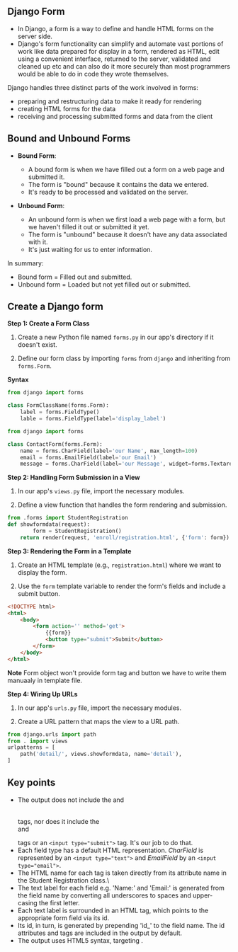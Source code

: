 ## Django Form

* In Django, a form is a way to define and handle HTML forms on the server side.
* Django's form functionality can simplify and automate vast portions of work like data prepared for display in a form, rendered as HTML, edit using a convenient interface, returned to the server, validated and cleaned up etc and can also do it more securely than most programmers would be able to do in code they wrote themselves.

Django handles three distinct parts of the work involved in forms:
* preparing and restructuring data to make it ready for rendering
* creating HTML forms for the data
* receiving and processing submitted forms and data from the client


## Bound and Unbound Forms

- **Bound Form**:
    * A bound form is when we have filled out a form on a web page and submitted it.
    * The form is "bound" because it contains the data we entered.
    * It's ready to be processed and validated on the server.

- **Unbound Form**:
    + An unbound form is when we first load a web page with a form, but we haven't filled it out or submitted it yet.
    + The form is "unbound" because it doesn't have any data associated with it.
    + It's just waiting for us to enter information.

In summary:
- Bound form = Filled out and submitted.
- Unbound form = Loaded but not yet filled out or submitted.


## Create a Django form

**Step 1: Create a Form Class**

1. Create a new Python file named `forms.py` in our app's directory if it doesn't exist.

2. Define our form class by importing `forms` from `django` and inheriting from `forms.Form`.

**Syntax**
```python
from django import forms

class FormClassName(forms.Form):
    label = forms.FieldType()
    lable = forms.FieldType(label='display_label')

```

```python
from django import forms

class ContactForm(forms.Form):
    name = forms.CharField(label='our Name', max_length=100)
    email = forms.EmailField(label='our Email')
    message = forms.CharField(label='our Message', widget=forms.Textarea)
```


**Step 2: Handling Form Submission in a View**

1. In our app's `views.py` file, import the necessary modules.

2. Define a view function that handles the form rendering and submission.

```python
from .forms import StudentRegistration
def showformdata(request):
        form = StudentRegistration()
    return render(request, 'enroll/registration.html', {'form': form})
```


**Step 3: Rendering the Form in a Template**

1. Create an HTML template (e.g., `registration.html`) where we want to display the form.

2. Use the `form` template variable to render the form's fields and include a submit button.

```html
<!DOCTYPE html>
<html>
    <body>
        <form action='' method='get'>
            {{form}}
            <button type="submit">Submit</button>
        </form>
    </body>
</html>
```
**Note**
    Form object won't provide form tag and button we have to write them manuaaly in template file.

**Step 4: Wiring Up URLs**

1. In our app's `urls.py` file, import the necessary modules.

2. Create a URL pattern that maps the view to a URL path.

```python
from django.urls import path
from . import views
urlpatterns = [
    path('detail/', views.showformdata, name='detail'),
]
```


## Key points

* The output does not include the <table> and </table> tags, nor does it include the <form> and </form> tags or an `<input type="submit">` tag. It's our job to do that.
* Each field type has a default HTML representation. *CharField* is represented by an `<input type="text">` and *EmailField* by an `<input type="email">`.
* The HTML name for each tag is taken directly from its attribute name in the Student Registration class.\
* The text label for each field e.g. 'Name:' and 'Email:' is generated from the field name by converting all underscores to spaces and upper-casing the first letter.
* Each text label is surrounded in an HTML <label> tag, which points to the appropriate form field via its id.
* Its id, in turn, is generated by prepending 'id_' to the field name. The id attributes and <label> tags are included in the output by default.
* The output uses HTML5 syntax, targeting <!DOCTYPE html>.

